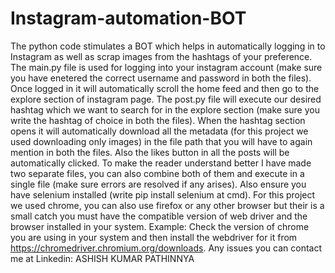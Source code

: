 # Instagram-automation-BOT
The python code stimulates a BOT which helps in automatically logging in to Instagram as well as scrap images from the hashtags of your preference.
The main.py file is used for logging into your instagram account (make sure you have enetered the correct username and password in both the files).
Once logged in it will automatically scroll the home feed and then go to the explore section of instagram page.
The post.py file will execute our desired hashtag which we want to search for in the explore section (make sure you write the hashtag of choice in both the files).
When the hashtag section opens it will automatically download all the metadata (for this project we used downloading only images) in the file path that you will have to again mention in both the files.
Also the likes button in all the posts will be automatically clicked.
To make the reader understand better I have made two separate files, you can also combine both of them and execute in a single file (make sure errors are resolved if any arises).
Also ensure you have selenium installed (write pip install selenium at cmd).
For this project we used chrome, you can also use firefox or any other browser but their is a small catch you must have the compatible version of web driver and the browser installed in your system.
Example: Check the version of chrome you are using in your system and then install the webdriver for it from https://chromedriver.chromium.org/downloads.
Any issues you can contact me at Linkedin: ASHISH KUMAR PATHINNYA
